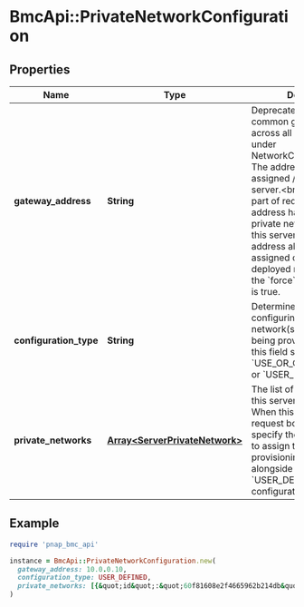 # BmcApi::PrivateNetworkConfiguration

## Properties

| Name | Type | Description | Notes |
| ---- | ---- | ----------- | ----- |
| **gateway_address** | **String** | Deprecated in favour of a common gateway address across all networks available under NetworkConfiguration.&lt;br&gt; The address of the gateway assigned / to assign to the server.&lt;br&gt; When used as part of request body, IP address has to be part of private network assigned to this server.&lt;br&gt; Gateway address also has to be assigned on an already deployed resource unless the &#x60;force&#x60; query parameter is true. | [optional] |
| **configuration_type** | **String** | Determines the approach for configuring private network(s) for the server being provisioned. Currently this field should be set to &#x60;USE_OR_CREATE_DEFAULT&#x60; or &#x60;USER_DEFINED&#x60;. | [optional][default to &#39;USE_OR_CREATE_DEFAULT&#39;] |
| **private_networks** | [**Array&lt;ServerPrivateNetwork&gt;**](ServerPrivateNetwork.md) | The list of private networks this server is member of. When this field is part of request body, it&#39;ll be used to specify the private networks to assign to this server upon provisioning. Used alongside the &#x60;USER_DEFINED&#x60; configurationType. | [optional] |

## Example

```ruby
require 'pnap_bmc_api'

instance = BmcApi::PrivateNetworkConfiguration.new(
  gateway_address: 10.0.0.10,
  configuration_type: USER_DEFINED,
  private_networks: [{&quot;id&quot;:&quot;60f81608e2f4665962b214db&quot;,&quot;ips&quot;:[&quot;10.0.0.11 - 10.0.0.15&quot;],&quot;dhcp&quot;:false},{&quot;id&quot;:&quot;60f93142c5c1d6082d31382a&quot;,&quot;ips&quot;:[&quot;10.0.0.16&quot;,&quot;10.0.0.17&quot;],&quot;dhcp&quot;:false}]
)
```


